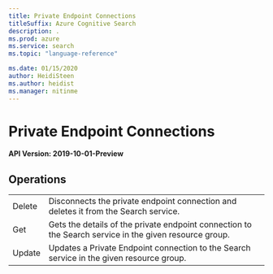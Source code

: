 ```yaml
---
title: Private Endpoint Connections
titleSuffix: Azure Cognitive Search
description: .
ms.prod: azure
ms.service: search
ms.topic: "language-reference"

ms.date: 01/15/2020
author: HeidiSteen
ms.author: heidist
ms.manager: nitinme
---
```


# Private Endpoint Connections

**API Version: 2019-10-01-Preview**

## Operations

|||
|--|--|
| Delete | Disconnects the private endpoint connection and deletes it from the Search service.|
| Get   | Gets the details of the private endpoint connection to the Search service in the given resource group. |
| Update | Updates a Private Endpoint connection to the Search service in the given resource group. |